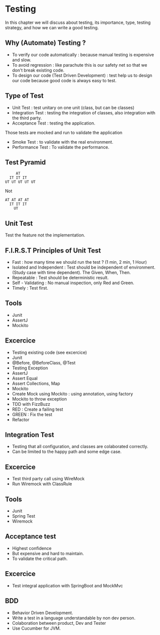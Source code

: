 # Testing

In this chapter we will discuss about testing, its importance, type, testing strategy, and how we can write a good testing.

## Why (Automate) Testing ?

* To verify our code automatically : because manual testing is expensive and slow.
* To avoid regression : like parachute this is our safety net so that we don't break existing code.
* To design our code (Test Driven Development) : test help us to design our code because good code is always easy to test.

## Type of Test

* Unit Test : test unitary on one unit (class, but can be classes)
* Integration Test : testing the integration of classes, also integration with the third party.
* Acceptance Test : testing the application.

Those tests are mocked and run to validate the application

* Smoke Test : to validate with the real environment.
* Performance Test : To validate the performance.

## Test Pyramid

         AT
      IT IT IT
    UT UT UT UT UT
  
Not

    AT AT AT AT
      IT IT IT
        UT
       
## Unit Test

Test the feature not the implementation.
  
## F.I.R.S.T Principles of Unit Test

* Fast : how many time we should run the test ? (1 min, 2 min, 1 Hour)
* Isolated and Independent : Test should be independent of environment. (Study case with time dependent). The Given, When, Then.
* Repeatable : Test should be deterministic result.
* Self - Validating : No manual inspection, only Red and Green.
* Timely : Test first.

## Tools

* Junit
* AssertJ
* Mockito

## Excercice 

* Testing existing code (see excercice)
* Junit
 * @Before, @BeforeClass, @Test
 * Testing Exception
* AssertJ
 * Assert Equal
 * Assert Collections, Map
* Mockito
 * Create Mock using Mockito : using annotation, using factory
 * Mockito to throw exception
* TDD with FizzBuzz
 * RED : Create a failing test
 * GREEN : Fix the test
 * Refactor

## Integration Test

* Testing that all configuration, and classes are colaborated correctly.
* Can be limited to the happy path and some edge case.

## Excercice

* Test third party call using WireMock
* Run Wiremock with ClassRule

## Tools

* Junit
* Spring Test
* Wiremock

## Acceptance test

* Highest confidence
* But expensive and hard to maintain.
* To validate the critical path.

## Excercice

* Test integral application with SpringBoot and MockMvc

## BDD

* Behavior Driven Development.
* Write a test in a language understandable by non dev person.
* Colaboration between product, Dev and Tester
* Use Cucumber for JVM.





